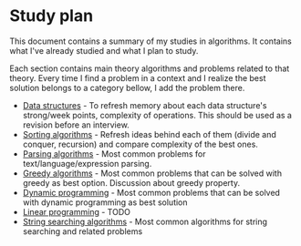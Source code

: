 # Study plan

This document contains a summary of my studies in algorithms. It contains what I've already studied and what I plan to study.

Each section contains main theory algorithms and problems related to that theory. Every time I find a problem in a context and I realize the best solution belongs to a category bellow, I add the problem there.

* [Data structures](data_structures/data_structures.md) - To refresh memory about each data structure's strong/week points, complexity of operations. This should be used as a revision before an interview.
* [Sorting algorithms](sorting/sorting_algorithms.md) - Refresh ideas behind each of them (divide and conquer, recursion) and compare complexity of the best ones.
* [Parsing algorithms](parsing/parsing_algorithms.md) - Most common problems for text/language/expression parsing.
* [Greedy algorithms](greedy/greedy_algorithms.md) - Most common problems that can be solved with greedy as best option. Discussion about greedy property.
* [Dynamic programming](dynamic_prog/dynamic_programming.md) - Most common problems that can be solved with dynamic programming as best solution
* [Linear programming](linear/linear_programming.md) - TODO
* [String searching algorithms](string_searching/string_searching.md) - Most common algorithms for string searching and related problems



